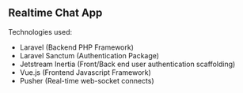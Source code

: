 ## Realtime Chat App

Technologies used:
- Laravel (Backend PHP Framework)
- Laravel Sanctum (Authentication Package)
- Jetstream Inertia (Front/Back end user authentication scaffolding)
- Vue.js (Frontend Javascript Framework)
- Pusher (Real-time web-socket connects)
